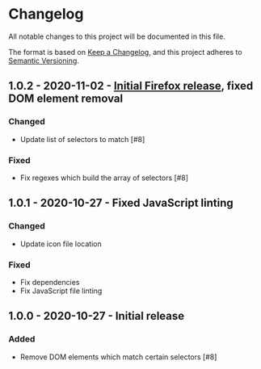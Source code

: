 # Changelog
All notable changes to this project will be documented in this file.

The format is based on [Keep a Changelog][changelog],
and this project adheres to [Semantic Versioning][semver].

<!--
## X.x.x - YYYY-MM-DD - Release Title

### Added
### Changed
### Deprecated
### Removed
### Fixed
### Security
-->

## 1.0.2 - 2020-11-02 - [Initial Firefox release](https://addons.mozilla.org/en-US/android/addon/clean-up-the-web/), fixed DOM element removal

### Changed
- Update list of selectors to match [#8]

### Fixed
- Fix regexes which build the array of selectors [#8]

## 1.0.1 - 2020-10-27 - Fixed JavaScript linting

### Changed
- Update icon file location

### Fixed
- Fix dependencies
- Fix JavaScript file linting

## 1.0.0 - 2020-10-27 - Initial release

### Added
- Remove DOM elements which match certain selectors [#8]

[changelog]: https://keepachangelog.com/en/1.0.0/
[semver]: https://semver.org/spec/v2.0.0.html
